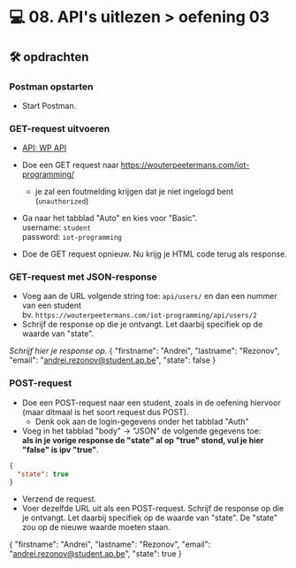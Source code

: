 # 💻 08. API's uitlezen > oefening 03

## 🛠️ opdrachten

### Postman opstarten

 - Start Postman.

### GET-request uitvoeren

 - [API: WP API](https://wouterpeetermans.com/iot-programming/)

 - Doe een GET request naar https://wouterpeetermans.com/iot-programming/
   - je zal een foutmelding krijgen dat je niet ingelogd bent (`unauthorized`)
 - Ga naar het tabblad "Auto" en kies voor "Basic".  
       username: `student`  
       password: `iot-programming`
 - Doe de GET request opnieuw. Nu krijg je HTML code terug als response.

### GET-request met JSON-response

 - Voeg aan de URL volgende string toe: `api/users/` en dan een nummer van een student  
   bv. `https://wouterpeetermans.com/iot-programming/api/users/2`
 - Schrijf de response op die je ontvangt. Let daarbij specifiek op de waarde van "state".

*Schrijf hier je response op.*
{
    "firstname": "Andrei",
    "lastname": "Rezonov",
    "email": "andrei.rezonov@student.ap.be",
    "state": false
}

### POST-request

 - Doe een POST-request naar een student, zoals in de oefening hiervoor (maar ditmaal is het soort request dus POST).
   - Denk ook aan de login-gegevens onder het tabblad "Auth"
 - Voeg in het tabblad "body" -> "JSON" de volgende gegevens toe:  
  **als in je vorige response de "state" al op "true" stond, vul je hier "false" is ipv "true"**.

```json
{
  "state": true
}
```
 - Verzend de request.
 - Voer dezelfde URL uit als een POST-request. Schrijf de response op die je ontvangt. Let daarbij specifiek op de waarde van "state". De "state" zou op de nieuwe waarde moeten staan.

 {
    "firstname": "Andrei",
    "lastname": "Rezonov",
    "email": "andrei.rezonov@student.ap.be",
    "state": true
}